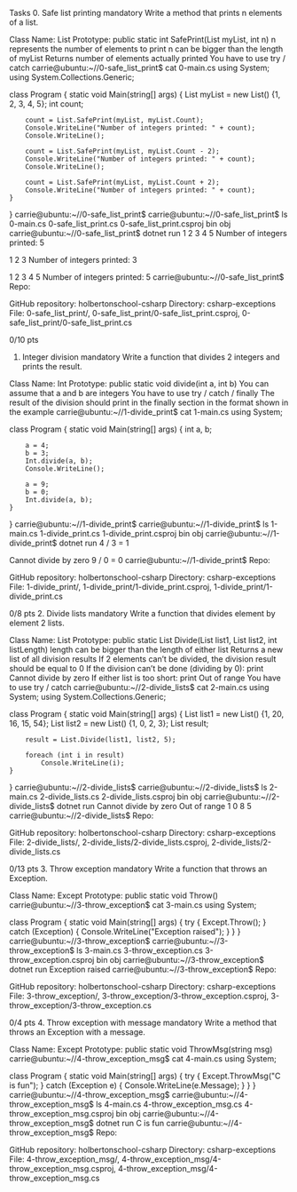 Tasks
0. Safe list printing
   mandatory
   Write a method that prints n elements of a list.

Class Name: List
Prototype: public static int SafePrint(List<int> myList, int n)
n represents the number of elements to print
n can be bigger than the length of myList
Returns number of elements actually printed
You have to use try / catch
carrie@ubuntu:~//0-safe_list_print$ cat 0-main.cs
using System;
using System.Collections.Generic;

class Program
{
static void Main(string[] args)
{
List<int> myList = new List<int>() {1, 2, 3, 4, 5};
int count;

        count = List.SafePrint(myList, myList.Count);
        Console.WriteLine("Number of integers printed: " + count);
        Console.WriteLine();

        count = List.SafePrint(myList, myList.Count - 2);
        Console.WriteLine("Number of integers printed: " + count);
        Console.WriteLine();

        count = List.SafePrint(myList, myList.Count + 2);
        Console.WriteLine("Number of integers printed: " + count);
    }
}
carrie@ubuntu:~//0-safe_list_print$
carrie@ubuntu:~//0-safe_list_print$ ls
0-main.cs  0-safe_list_print.cs  0-safe_list_print.csproj  bin  obj
carrie@ubuntu:~//0-safe_list_print$ dotnet run
1
2
3
4
5
Number of integers printed: 5

1
2
3
Number of integers printed: 3

1
2
3
4
5
Number of integers printed: 5
carrie@ubuntu:~//0-safe_list_print$
Repo:

GitHub repository: holbertonschool-csharp
Directory: csharp-exceptions
File: 0-safe_list_print/, 0-safe_list_print/0-safe_list_print.csproj, 0-safe_list_print/0-safe_list_print.cs

0/10 pts
1. Integer division
   mandatory
   Write a function that divides 2 integers and prints the result.

Class Name: Int
Prototype: public static void divide(int a, int b)
You can assume that a and b are integers
You have to use try / catch / finally
The result of the division should print in the finally section in the format shown in the example
carrie@ubuntu:~//1-divide_print$ cat 1-main.cs
using System;

class Program
{
static void Main(string[] args)
{
int a, b;

        a = 4;
        b = 3;
        Int.divide(a, b);
        Console.WriteLine();

        a = 9;
        b = 0;
        Int.divide(a, b);
    }
}
carrie@ubuntu:~//1-divide_print$
carrie@ubuntu:~//1-divide_print$ ls
1-main.cs  1-divide_print.cs  1-divide_print.csproj  bin  obj
carrie@ubuntu:~//1-divide_print$ dotnet run
4 / 3 = 1

Cannot divide by zero
9 / 0 = 0
carrie@ubuntu:~//1-divide_print$
Repo:

GitHub repository: holbertonschool-csharp
Directory: csharp-exceptions
File: 1-divide_print/, 1-divide_print/1-divide_print.csproj, 1-divide_print/1-divide_print.cs

0/8 pts
2. Divide lists
   mandatory
   Write a function that divides element by element 2 lists.

Class Name: List
Prototype: public static List<int> Divide(List<int> list1, List<int> list2, int listLength)
length can be bigger than the length of either list
Returns a new list of all division results
If 2 elements can’t be divided, the division result should be equal to 0
If the division can’t be done (dividing by 0):
print Cannot divide by zero
If either list is too short:
print Out of range
You have to use try / catch
carrie@ubuntu:~//2-divide_lists$ cat 2-main.cs
using System;
using System.Collections.Generic;

class Program
{
static void Main(string[] args)
{
List<int> list1 = new List<int>() {1, 20, 16, 15, 54};
List<int> list2 = new List<int>() {1, 0, 2, 3};
List<int> result;

        result = List.Divide(list1, list2, 5);

        foreach (int i in result)
            Console.WriteLine(i);
    }
}
carrie@ubuntu:~//2-divide_lists$
carrie@ubuntu:~//2-divide_lists$ ls
2-main.cs  2-divide_lists.cs  2-divide_lists.csproj  bin  obj
carrie@ubuntu:~//2-divide_lists$ dotnet run
Cannot divide by zero
Out of range
1
0
8
5
carrie@ubuntu:~//2-divide_lists$
Repo:

GitHub repository: holbertonschool-csharp
Directory: csharp-exceptions
File: 2-divide_lists/, 2-divide_lists/2-divide_lists.csproj, 2-divide_lists/2-divide_lists.cs

0/13 pts
3. Throw exception
   mandatory
   Write a function that throws an Exception.

Class Name: Except
Prototype: public static void Throw()
carrie@ubuntu:~//3-throw_exception$ cat 3-main.cs
using System;

class Program
{
static void Main(string[] args)
{
try
{
Except.Throw();
}
catch (Exception)
{
Console.WriteLine("Exception raised");
}
}
}
carrie@ubuntu:~//3-throw_exception$
carrie@ubuntu:~//3-throw_exception$ ls
3-main.cs  3-throw_exception.cs  3-throw_exception.csproj  bin  obj
carrie@ubuntu:~//3-throw_exception$ dotnet run
Exception raised
carrie@ubuntu:~//3-throw_exception$
Repo:

GitHub repository: holbertonschool-csharp
Directory: csharp-exceptions
File: 3-throw_exception/, 3-throw_exception/3-throw_exception.csproj, 3-throw_exception/3-throw_exception.cs

0/4 pts
4. Throw exception with message
   mandatory
   Write a method that throws an Exception with a message.

Class Name: Except
Prototype: public static void ThrowMsg(string msg)
carrie@ubuntu:~//4-throw_exception_msg$ cat 4-main.cs
using System;

class Program
{
static void Main(string[] args)
{
try
{
Except.ThrowMsg("C is fun");
}
catch (Exception e)
{
Console.WriteLine(e.Message);
}
}
}
carrie@ubuntu:~//4-throw_exception_msg$
carrie@ubuntu:~//4-throw_exception_msg$ ls
4-main.cs  4-throw_exception_msg.cs  4-throw_exception_msg.csproj  bin  obj
carrie@ubuntu:~//4-throw_exception_msg$ dotnet run
C is fun
carrie@ubuntu:~//4-throw_exception_msg$
Repo:

GitHub repository: holbertonschool-csharp
Directory: csharp-exceptions
File: 4-throw_exception_msg/, 4-throw_exception_msg/4-throw_exception_msg.csproj, 4-throw_exception_msg/4-throw_exception_msg.cs